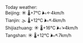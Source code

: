 Today weather:  
Beijing: ☀️   🌡️+7°C 🌬️←4km/h  
Tianjin: 🌫  🌡️+12°C 🌬️↖4km/h  
Shijiazhuang: ☀️   🌡️+16°C 🌬️↘4km/h  
Tangshan: ☀️   🌡️+12°C 🌬️↖7km/h  

